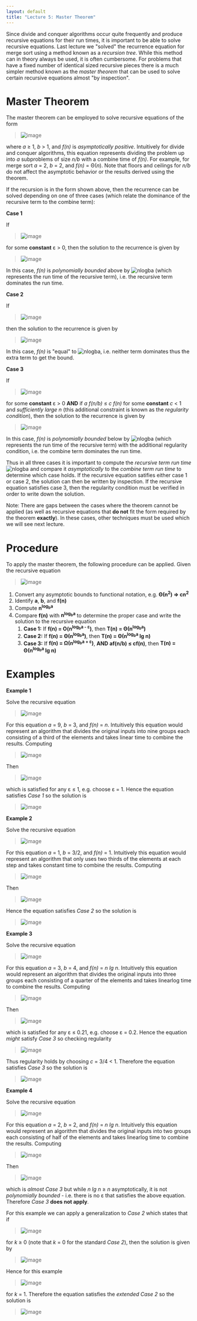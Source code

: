 ```yaml
---
layout: default
title: "Lecture 5: Master Theorem"
---
```


Since divide and conquer algorithms occur quite frequently and produce recursive equations for their run times, it is important to be able to solve recursive equations. Last lecture we "solved" the recurrence equation for merge sort using a method known as a *recursion tree*. While this method can in theory always be used, it is often cumbersome. For problems that have a fixed number of identical sized recursive pieces there is a much simpler method known as the *master theorem* that can be used to solve certain recursive equations almost "by inspection".

Master Theorem
==============

The master theorem can be employed to solve recursive equations of the form

> ![image](images/lecture05/masterTheoremForm.png)

where *a* ≥ 1, *b* \> 1, and *f(n)* is *asymptotically positive*. Intuitively for divide and conquer algorithms, this equation represents dividing the problem up into *a* subproblems of size *n/b* with a combine time of *f(n)*. For example, for merge sort *a* = 2, *b* = 2, and *f(n)* = Θ(*n*). Note that floors and ceilings for *n/b* do not affect the asymptotic behavior or the results derived using the theorem.

If the recursion is in the form shown above, then the recurrence can be solved depending on one of three cases (which relate the dominance of the recursive term to the combine term):

**Case 1**

If

> ![image](images/lecture05/masterTheoremCase1.png)

for some **constant** ε \> 0, then the solution to the recurrence is given by

> ![image](images/lecture05/masterTheoremCase1Sol.png)

In this case, *f(n)* is *polynomially bounded* above by ![nlogba](images/lecture05/nlogba.png) (which represents the run time of the recursive term), i.e. the recursive term dominates the run time.

**Case 2**

If

> ![image](images/lecture05/masterTheoremCase2.png)

then the solution to the recurrence is given by

> ![image](images/lecture05/masterTheoremCase2Sol.png)

In this case, *f(n)* is "equal" to ![nlogba](images/lecture05/nlogba.png), i.e. neither term dominates thus the extra term to get the bound.

**Case 3**

If

> ![image](images/lecture05/masterTheoremCase3.png)

for some **constant** ε \> 0 **AND** if *a f(n/b)* ≤ *c f(n)* for some **constant** *c* \< 1 and *sufficiently large n* (this additional constraint is known as the *regularity condition*), then the solution to the recurrence is given by

> ![image](images/lecture05/masterTheoremCase3Sol.png)

In this case, *f(n)* is *polynomially bounded* below by ![nlogba](images/lecture05/nlogba.png) (which represents the run time of the recursive term) with the additional regularity condition, i.e. the combine term dominates the run time.

Thus in all three cases it is important to compute the *recursive term run time* ![nlogba](images/lecture05/nlogba.png) and compare it *asymptotically* to the *combine term run time* to determine which case holds. If the recursive equation satifies either case 1 or case 2, the solution can then be written by inspection. If the recursive equation satisfies case 3, then the regularity condition must be verified in order to write down the solution.

Note: There are gaps between the cases where the theorem cannot be applied (as well as recursive equations that **do not** fit the form required by the theorem **exactly**). In these cases, other techniques must be used which we will see next lecture.

Procedure
=========

To apply the master theorem, the following procedure can be applied. Given the recursive equation 

> ![image](images/lecture05/masterTheoremForm.png)

1. Convert any asymptotic bounds to functional notation, e.g. **Θ(n<sup>2</sup>) &rArr; cn<sup>2</sup>**
2. Identify **a**, **b**, and **f(n)**
3. Compute **n<sup>log<sub>b</sub>a</sup>**
4. Compare **f(n)** with **n<sup>log<sub>b</sub>a</sup>** to determine the proper case and write the solution to the recursive equation
    1. **Case 1:** If **f(n) = O(n<sup>log<sub>b</sub>a - ε</sup>)**, then **T(n) = Θ(n<sup>log<sub>b</sub>a</sup>)**
    2. **Case 2:** If **f(n) = Θ(n<sup>log<sub>b</sub>a</sup>)**, then **T(n) = Θ(n<sup>log<sub>b</sub>a</sup> lg n)**
    3. **Case 3:** If **f(n) = Ω(n<sup>log<sub>b</sub>a + ε</sup>)**, **AND** **af(n/b) ≤ cf(n)**, then **T(n) = Θ(n<sup>log<sub>b</sub>a</sup> lg n)**

Examples
========

**Example 1**

Solve the recursive equation

> ![image](images/lecture05/example1.png)

For this equation *a* = 9, *b* = 3, and *f(n)* = *n*. Intuitively this equation would represent an algorithm that divides the original inputs into nine groups each consisting of a third of the elements and takes linear time to combine the results. Computing

> ![image](images/lecture05/sol1a.png)

Then

> ![image](images/lecture05/sol1b.png)

which is satisfied for any ε ≤ 1, e.g. choose ε = 1. Hence the equation satisfies *Case 1* so the solution is

> ![image](images/lecture05/sol1c.png)

**Example 2**

Solve the recursive equation

> ![image](images/lecture05/example2.png)

For this equation *a* = 1, *b* = 3/2, and *f(n)* = 1. Intuitively this equation would represent an algorithm that only uses two thirds of the elements at each step and takes constant time to combine the results. Computing

> ![image](images/lecture05/sol2a.png)

Then

> ![image](images/lecture05/sol1b.png)

Hence the equation satisfies *Case 2* so the solution is

> ![image](images/lecture05/sol2c.png)

**Example 3**

Solve the recursive equation

> ![image](images/lecture05/example3.png)

For this equation *a* = 3, *b* = 4, and *f(n)* = *n lg n*. Intuitively this equation would represent an algorithm that divides the original inputs into three groups each consisting of a quarter of the elements and takes linearlog time to combine the results. Computing

> ![image](images/lecture05/sol3a.png)

Then

> ![image](images/lecture05/sol3b.png)

which is satisfied for any ε ≤ 0.21, e.g. choose ε = 0.2. Hence the equation *might* satisfy *Case 3* so checking regularity

> ![image](images/lecture05/sol3c.png)

Thus regularity holds by choosing *c* = 3/4 \< 1. Therefore the equation satisfies *Case 3* so the solution is

> ![image](images/lecture05/sol3d.png)

**Example 4**

Solve the recursive equation

> ![image](images/lecture05/example4.png)

For this equation *a* = 2, *b* = 2, and *f(n)* = *n lg n*. Intuitively this equation would represent an algorithm that divides the original inputs into two groups each consisting of half of the elements and takes linearlog time to combine the results. Computing

> ![image](images/lecture05/sol4a.png)

Then

> ![image](images/lecture05/sol4b.png)

which is *almost Case 3* but while *n lg n* ≥ *n* asymptotically, it is not *polynomially bounded* - i.e. there is no ε that satisfies the above equation. Therefore *Case 3* **does not apply**.

For this example we can apply a generalization to *Case 2* which states that if

> ![image](images/lecture05/sol4c.png)

for *k* ≥ 0 (note that *k* = 0 for the standard *Case 2*), then the solution is given by

> ![image](images/lecture05/sol4d.png)

Hence for this example

> ![image](images/lecture05/sol4e.png)

for *k* = 1. Therefore the equation satisfies the *extended Case 2* so the solution is

> ![image](images/lecture05/sol4f.png)

